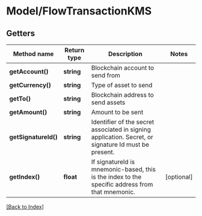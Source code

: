 # Model/FlowTransactionKMS

## Getters

Method name | Return type | Description | Notes
------------ | ------------- | ------------- | -------------
**getAccount()** | **string** | Blockchain account to send from |
**getCurrency()** | **string** | Type of asset to send |
**getTo()** | **string** | Blockchain address to send assets |
**getAmount()** | **string** | Amount to be sent |
**getSignatureId()** | **string** | Identifier of the secret associated in signing application. Secret, or signature Id must be present. |
**getIndex()** | **float** | If signatureId is mnemonic-based, this is the index to the specific address from that mnemonic. | [optional]

[[Back to Index]](../index.md)

